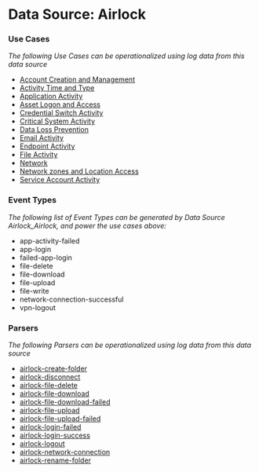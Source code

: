Data Source: Airlock
====================

### Use Cases

_The following Use Cases can be operationalized using log data from this data source_

* [Account Creation and Management](usecase_account_creation_and_management.md)
* [Activity Time  and Type](usecase_activity_time__and_type.md)
* [Application Activity](usecase_application_activity.md)
* [Asset Logon and Access](usecase_asset_logon_and_access.md)
* [Credential Switch Activity](usecase_credential_switch_activity.md)
* [Critical System Activity](usecase_critical_system_activity.md)
* [Data Loss Prevention](usecase_data_loss_prevention.md)
* [Email Activity](usecase_email_activity.md)
* [Endpoint Activity](usecase_endpoint_activity.md)
* [File Activity](usecase_file_activity.md)
* [Network](usecase_network.md)
* [Network zones and Location Access](usecase_network_zones_and_location_access.md)
* [Service Account Activity](usecase_service_account_activity.md)


### Event Types

_The following list of Event Types can be generated by Data Source Airlock_Airlock, and power the use cases above:_

- app-activity-failed
- app-login
- failed-app-login
- file-delete
- file-download
- file-upload
- file-write
- network-connection-successful
- vpn-logout


### Parsers

_The following Parsers can be operationalized using log data from this data source_

* [airlock-create-folder](parserContent_airlock-create-folder.md)
* [airlock-disconnect](parserContent_airlock-disconnect.md)
* [airlock-file-delete](parserContent_airlock-file-delete.md)
* [airlock-file-download](parserContent_airlock-file-download.md)
* [airlock-file-download-failed](parserContent_airlock-file-download-failed.md)
* [airlock-file-upload](parserContent_airlock-file-upload.md)
* [airlock-file-upload-failed](parserContent_airlock-file-upload-failed.md)
* [airlock-login-failed](parserContent_airlock-login-failed.md)
* [airlock-login-success](parserContent_airlock-login-success.md)
* [airlock-logout](parserContent_airlock-logout.md)
* [airlock-network-connection](parserContent_airlock-network-connection.md)
* [airlock-rename-folder](parserContent_airlock-rename-folder.md)
